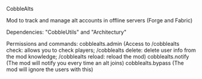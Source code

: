 CobbleAlts

Mod to track and manage alt accounts in offline servers (Forge and Fabric)

Dependencies: "CobbleUtils" and "Architectury"

Permissions and commands:
cobblealts.admin (Access to /cobblealts check: allows you to check players; /cobblealts delete: delete user info from the mod knowledge; /cobblealts reload: reload the mod)
cobblealts.notify (The mod will notify you every time an alt joins)
cobblealts.bypass (The mod will ignore the users with this)
